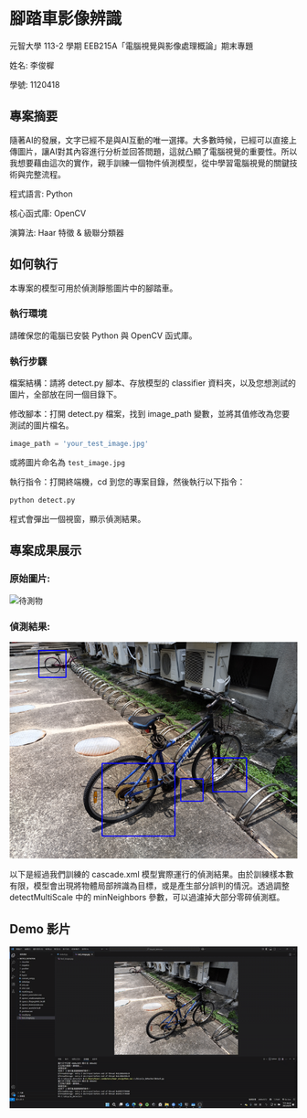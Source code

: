 # 腳踏車影像辨識

元智大學 113-2 學期 EEB215A「電腦視覺與影像處理概論」期末專題

姓名: 李俊樨

學號: 1120418

## 專案摘要

隨著AI的發展，文字已經不是與AI互動的唯一選擇。大多數時候，已經可以直接上傳圖片，讓AI對其內容進行分析並回答問題，這就凸顯了電腦視覺的重要性。所以我想要藉由這次的實作，親手訓練一個物件偵測模型，從中學習電腦視覺的關鍵技術與完整流程。

程式語言: Python

核心函式庫: OpenCV

演算法: Haar 特徵 & 級聯分類器

## 如何執行

本專案的模型可用於偵測靜態圖片中的腳踏車。

### 執行環境

請確保您的電腦已安裝 Python 與 OpenCV 函式庫。

### 執行步驟

檔案結構：請將 detect.py 腳本、存放模型的 classifier 資料夾，以及您想測試的圖片，全部放在同一個目錄下。

修改腳本：打開 detect.py 檔案，找到 image_path 變數，並將其值修改為您要測試的圖片檔名。

```python
image_path = 'your_test_image.jpg'
```

或將圖片命名為 `test_image.jpg`

執行指令：打開終端機，cd 到您的專案目錄，然後執行以下指令：

```cmd
python detect.py
```

程式會彈出一個視窗，顯示偵測結果。

## 專案成果展示

### 原始圖片:

![待測物](./assets/test_image.jpg)

### 偵測結果:

![結果展示](./assets/result.png)

以下是經過我們訓練的 cascade.xml 模型實際運行的偵測結果。由於訓練樣本數有限，模型會出現將物體局部辨識為目標，或是產生部分誤判的情況。透過調整 detectMultiScale 中的 minNeighbors 參數，可以過濾掉大部分零碎偵測框。

## Demo 影片

![專案 Demo 動畫](./demo.gif)
